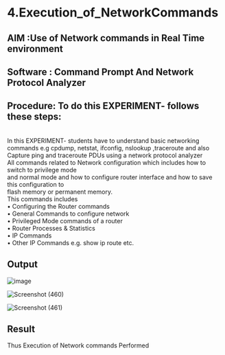 # 4.Execution_of_NetworkCommands
## AIM :Use of Network commands in Real Time environment
## Software : Command Prompt And Network Protocol Analyzer
## Procedure: To do this EXPERIMENT- follows these steps:
<BR>
In this EXPERIMENT- students have to understand basic networking commands e.g cpdump, netstat, ifconfig, nslookup ,traceroute and also Capture ping and traceroute PDUs using a network protocol analyzer 
<BR>
All commands related to Network configuration which includes how to switch to privilege mode
<BR>
and normal mode and how to configure router interface and how to save this configuration to
<BR>
flash memory or permanent memory.
<BR>
This commands includes
<BR>
• Configuring the Router commands
<BR>
• General Commands to configure network
<BR>
• Privileged Mode commands of a router 
<BR>
• Router Processes & Statistics
<BR>
• IP Commands
<BR>
• Other IP Commands e.g. show ip route etc.
<BR>

## Output
![image](https://github.com/user-attachments/assets/3d10fcec-c407-416d-97ff-34fbbd0955a2)

![Screenshot (460)](https://github.com/user-attachments/assets/d972bbd9-ac1e-465a-a89a-56c25b53d51f)

![Screenshot (461)](https://github.com/user-attachments/assets/73c1a372-9a73-40ef-b8a4-2bc30eb75055)



## Result
Thus Execution of Network commands Performed 
